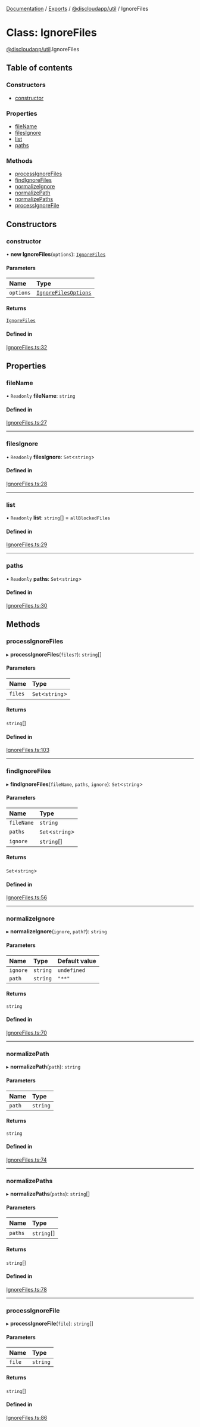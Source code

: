 [Documentation](../README.md) / [Exports](../modules.md) / [@discloudapp/util](../modules/discloudapp_util.md) / IgnoreFiles

# Class: IgnoreFiles

[@discloudapp/util](../modules/discloudapp_util.md).IgnoreFiles

## Table of contents

### Constructors

- [constructor](discloudapp_util.IgnoreFiles.md#constructor)

### Properties

- [fileName](discloudapp_util.IgnoreFiles.md#filename)
- [filesIgnore](discloudapp_util.IgnoreFiles.md#filesignore)
- [list](discloudapp_util.IgnoreFiles.md#list)
- [paths](discloudapp_util.IgnoreFiles.md#paths)

### Methods

- [processIgnoreFiles](discloudapp_util.IgnoreFiles.md#processignorefiles)
- [findIgnoreFiles](discloudapp_util.IgnoreFiles.md#findignorefiles)
- [normalizeIgnore](discloudapp_util.IgnoreFiles.md#normalizeignore)
- [normalizePath](discloudapp_util.IgnoreFiles.md#normalizepath)
- [normalizePaths](discloudapp_util.IgnoreFiles.md#normalizepaths)
- [processIgnoreFile](discloudapp_util.IgnoreFiles.md#processignorefile)

## Constructors

### constructor

• **new IgnoreFiles**(`options`): [`IgnoreFiles`](discloudapp_util.IgnoreFiles.md)

#### Parameters

| Name | Type |
| :------ | :------ |
| `options` | [`IgnoreFilesOptions`](../interfaces/discloudapp_util.IgnoreFilesOptions.md) |

#### Returns

[`IgnoreFiles`](discloudapp_util.IgnoreFiles.md)

#### Defined in

[IgnoreFiles.ts:32](https://github.com/discloud/discloud.app/blob/ee3bbd2/packages/util/src/IgnoreFiles.ts#L32)

## Properties

### fileName

• `Readonly` **fileName**: `string`

#### Defined in

[IgnoreFiles.ts:27](https://github.com/discloud/discloud.app/blob/ee3bbd2/packages/util/src/IgnoreFiles.ts#L27)

___

### filesIgnore

• `Readonly` **filesIgnore**: `Set`\<`string`\>

#### Defined in

[IgnoreFiles.ts:28](https://github.com/discloud/discloud.app/blob/ee3bbd2/packages/util/src/IgnoreFiles.ts#L28)

___

### list

• `Readonly` **list**: `string`[] = `allBlockedFiles`

#### Defined in

[IgnoreFiles.ts:29](https://github.com/discloud/discloud.app/blob/ee3bbd2/packages/util/src/IgnoreFiles.ts#L29)

___

### paths

• `Readonly` **paths**: `Set`\<`string`\>

#### Defined in

[IgnoreFiles.ts:30](https://github.com/discloud/discloud.app/blob/ee3bbd2/packages/util/src/IgnoreFiles.ts#L30)

## Methods

### processIgnoreFiles

▸ **processIgnoreFiles**(`files?`): `string`[]

#### Parameters

| Name | Type |
| :------ | :------ |
| `files` | `Set`\<`string`\> |

#### Returns

`string`[]

#### Defined in

[IgnoreFiles.ts:103](https://github.com/discloud/discloud.app/blob/ee3bbd2/packages/util/src/IgnoreFiles.ts#L103)

___

### findIgnoreFiles

▸ **findIgnoreFiles**(`fileName`, `paths`, `ignore`): `Set`\<`string`\>

#### Parameters

| Name | Type |
| :------ | :------ |
| `fileName` | `string` |
| `paths` | `Set`\<`string`\> |
| `ignore` | `string`[] |

#### Returns

`Set`\<`string`\>

#### Defined in

[IgnoreFiles.ts:56](https://github.com/discloud/discloud.app/blob/ee3bbd2/packages/util/src/IgnoreFiles.ts#L56)

___

### normalizeIgnore

▸ **normalizeIgnore**(`ignore`, `path?`): `string`

#### Parameters

| Name | Type | Default value |
| :------ | :------ | :------ |
| `ignore` | `string` | `undefined` |
| `path` | `string` | `"**"` |

#### Returns

`string`

#### Defined in

[IgnoreFiles.ts:70](https://github.com/discloud/discloud.app/blob/ee3bbd2/packages/util/src/IgnoreFiles.ts#L70)

___

### normalizePath

▸ **normalizePath**(`path`): `string`

#### Parameters

| Name | Type |
| :------ | :------ |
| `path` | `string` |

#### Returns

`string`

#### Defined in

[IgnoreFiles.ts:74](https://github.com/discloud/discloud.app/blob/ee3bbd2/packages/util/src/IgnoreFiles.ts#L74)

___

### normalizePaths

▸ **normalizePaths**(`paths`): `string`[]

#### Parameters

| Name | Type |
| :------ | :------ |
| `paths` | `string`[] |

#### Returns

`string`[]

#### Defined in

[IgnoreFiles.ts:78](https://github.com/discloud/discloud.app/blob/ee3bbd2/packages/util/src/IgnoreFiles.ts#L78)

___

### processIgnoreFile

▸ **processIgnoreFile**(`file`): `string`[]

#### Parameters

| Name | Type |
| :------ | :------ |
| `file` | `string` |

#### Returns

`string`[]

#### Defined in

[IgnoreFiles.ts:86](https://github.com/discloud/discloud.app/blob/ee3bbd2/packages/util/src/IgnoreFiles.ts#L86)
